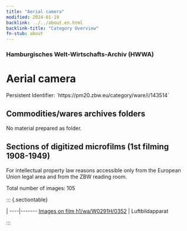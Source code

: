 ```yaml
---
title: "Aerial camera"
modified: 2024-01-19
backlink: ../../about.en.html
backlink-title: "Category Overview"
fn-stub: about
---
```


### Hamburgisches Welt-Wirtschafts-Archiv (HWWA)

# Aerial camera

<div class="hint">Persistent Identifier: `https://pm20.zbw.eu/category/ware/i/143514`</div>







## Commodities/wares archives folders





No material prepared as folder.



<a id="filmsections" />

## Sections of digitized microfilms (1st filming 1908-1949)

<p>For intellectual property law reasons accessible only from the European Union legal area and from the ZBW reading room.</p>



<p>Total number of images: 105</p>




::: {.sectiontable}

 | 
----|-------
<a class="btn" href="https://pm20.zbw.eu/film/h1/wa/W0291H/0352" rel="nofollow">Images on film h1/wa/W0291H/0352</a> | Luftbildapparat


:::
















